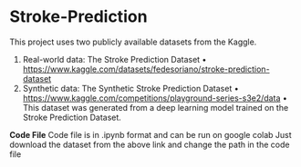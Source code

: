 # Stroke-Prediction
This project uses two publicly available datasets from the Kaggle.
1. Real-world data: The Stroke Prediction Dataset
• https://www.kaggle.com/datasets/fedesoriano/stroke-prediction-dataset
2. Synthetic data: The Synthetic Stroke Prediction Dataset
• https://www.kaggle.com/competitions/playground-series-s3e2/data
• This dataset was generated from a deep learning model trained on the Stroke Prediction Dataset.

**Code File**
Code file is in .ipynb format and can be run on google colab
Just download the dataset from the above link and change the path in the code file
